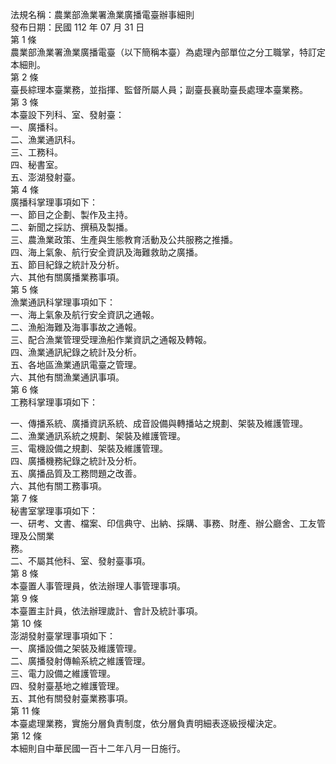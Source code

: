 法規名稱：農業部漁業署漁業廣播電臺辦事細則  
發布日期：民國 112 年 07 月 31 日  
第 1 條  
農業部漁業署漁業廣播電臺（以下簡稱本臺）為處理內部單位之分工職掌，特訂定本細則。  
第 2 條  
臺長綜理本臺業務，並指揮、監督所屬人員；副臺長襄助臺長處理本臺業務。  
第 3 條  
本臺設下列科、室、發射臺：  
一、廣播科。  
二、漁業通訊科。  
三、工務科。  
四、秘書室。  
五、澎湖發射臺。  
第 4 條  
廣播科掌理事項如下：  
一、節目之企劃、製作及主持。  
二、新聞之採訪、撰稿及製播。  
三、農漁業政策、生產與生態教育活動及公共服務之推播。  
四、海上氣象、航行安全資訊及海難救助之廣播。  
五、節目紀錄之統計及分析。  
六、其他有關廣播業務事項。  
第 5 條  
漁業通訊科掌理事項如下：  
一、海上氣象及航行安全資訊之通報。  
二、漁船海難及海事事故之通報。  
三、配合漁業管理受理漁船作業資訊之通報及轉報。  
四、漁業通訊紀錄之統計及分析。  
五、各地區漁業通訊電臺之管理。  
六、其他有關漁業通訊事項。  
第 6 條  
工務科掌理事項如下：  


一、傳播系統、廣播資訊系統、成音設備與轉播站之規劃、架裝及維護管理。  
二、漁業通訊系統之規劃、架裝及維護管理。  
三、電機設備之規劃、架裝及維護管理。  
四、廣播機務紀錄之統計及分析。  
五、廣播品質及工務問題之改善。  
六、其他有關工務事項。  
第 7 條  
秘書室掌理事項如下：  
一、研考、文書、檔案、印信典守、出納、採購、事務、財產、辦公廳舍、工友管理及公關業  
務。  
二、不屬其他科、室、發射臺事項。  
第 8 條  
本臺置人事管理員，依法辦理人事管理事項。  
第 9 條  
本臺置主計員，依法辦理歲計、會計及統計事項。  
第 10 條  
澎湖發射臺掌理事項如下：  
一、廣播設備之架裝及維護管理。  
二、廣播發射傳輸系統之維護管理。  
三、電力設備之維護管理。  
四、發射臺基地之維護管理。  
五、其他有關發射臺業務事項。  
第 11 條  
本臺處理業務，實施分層負責制度，依分層負責明細表逐級授權決定。  
第 12 條  
本細則自中華民國一百十二年八月一日施行。  


